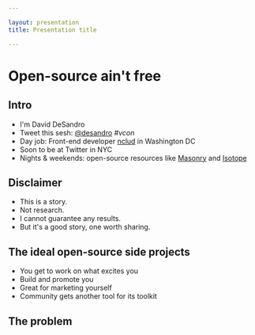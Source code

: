 ```yaml
---

layout: presentation
title: Presentation title

---
```


# Open-source ain't free

## Intro

+ I'm David DeSandro
+ Tweet this sesh: [@desandro](http://twitter.com/desandro) _#vcon_
+ Day job: Front-end developer [nclud](http://nclud.com) in Washington DC
+ Soon to be at Twitter in NYC
+ Nights & weekends: open-source resources like [Masonry](http://masonry.desandro.com) and [Isotope](http://isotope.metafizzy.co)

## Disclaimer

+ This is a story.
+ Not research.
+ I cannot guarantee any results.
+ But it's a good story, one worth sharing.

## The ideal open-source side projects

+ You get to work on what excites you
+ Build and promote you
+ Great for marketing yourself
+ Community gets another tool for its toolkit

## The problem
